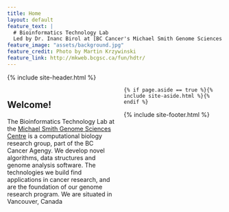 ```yaml
---
title: Home
layout: default
feature_text: |
  # Bioinformatics Technology Lab   
  Led by Dr. Inanc Birol at [BC Cancer's Michael Smith Genome Sciences Centre](http://www.bcgsc.ca/) 
feature_image: "assets/background.jpg"
feature_credit: Photo by Martin Krzywinski
feature_link: http://mkweb.bcgsc.ca/fun/hdtr/
---
```


{% include site-header.html %}

<main class="main  container">
<article class="article  article--page  content  typeset">
<div style="width:50%;height:100%;float:left;padding-right:20px;">
<h2>Welcome!</h2>
<p>The Bioinformatics Technology Lab at the <a href="http://www.bcgsc.ca/">Michael Smith Genome Sciences Centre</a> is a computational biology research group, part of the BC Cancer Agengy. We develop novel algorithms, data structures and genome analysis software. The technologies we build find applications in cancer research, and are the foundation of our genome research program. We are situated in Vancouver, Canada</p>
</div>

<div style="width:50%;height:100%;float:left;padding:0px;">
<h2><a href="news.html">News</a></h2>
<iframe src="news-content.html"></iframe>
</div>
</article>

	{% if page.aside == true %}{% include site-aside.html %}{% endif %}

</main>

{% include site-footer.html %}
